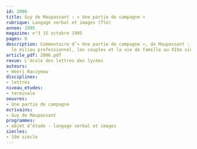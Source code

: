 ```yaml
---
id: 2006
title: Guy de Maupassant : « Une partie de campagne »
rubrique: Langage verbal et images (Tle)
annee: 1995
magazine: n°3 15 octobre 1995
pages: 6
description: Commentaire d’« Une partie de campagne », de Maupassant : le cadre,
  le milieu professionnel, les couples et la vie de famille au XIXe siècle…
article_pdf: 2006.pdf
revue: L’école des lettres des lycées
auteurs:
- Henri Raczymow
disciplines:
- lettres
niveau_etudes:
- terminale
oeuvres:
- Une partie de campagne
ecrivains:
- Guy de Maupassant
programmes:
- objet d’étude - langage verbal et images
siecles:
- 19e siècle
---
```

